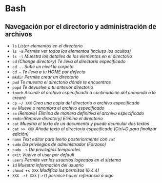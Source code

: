 # Bash

## Navegación por el directorio y administración de archivos

- `ls`       *Listar elementos en el directorio*
- `ls -a` *Permite ver todos los elementos (incluso los ocultos)*
- `ls -l` *Muestra los detalles de los elementos en el directorio*
- `cd`    *(Change directory) Te lleva al directorio especificado*
- `cd ..` *Sube un nivel la carpeta*
- `cd ~`  *Te lleva a tu HOME por defecto*
- `mkdir` *Permite crear un directorio*
- `pwd`   *Te muestra el directorio dónde te encuentras*
- `popd`  *Te devuelve a tu anterior directorio*
- `touch` *Accede al archivo especificado a continuación del comando o lo creará*
- `cp ~/ XXX` *Crea una copia del directorio o archivo especificado*
- `mv` *Mueve o renombra el archivo especificado*
- `rm` *(Remove) Elimina de manera definitiva el archivo especificado*
- `rmdir`*(Remove directory) Elimina el directorio*
- `cat` *Muestra el texto de un documento y puede acumular dos textos*
- `cat >> XXX` *Añade texto al directorio especificado (Ctrl+D para finalizar edición)*
- `nano` *Text editor para leerlo posteriormente con `cat`*
- `sudo` *Da privilegios de administrador (Forzoso)*
- `sudo -s` *Da privilegios temporales*
- `exit` *Vuelve al user por default*
- `users` *Permite ver los usuarios logeados en el sistema*
- `id` *Muestra información del usuario*
- `chmod +x XXX` *Modifica los permisos (6.4.4)*
- `XXX -rf XXX` *(`-rf`) permice hacer referancia a algo*